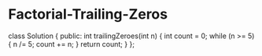 # Factorial-Trailing-Zeros
class Solution {
public:
    int trailingZeroes(int n) {
        int count = 0;
        while (n >= 5) {
            n /= 5;
            count += n;
        }
        return count;
    }
};
